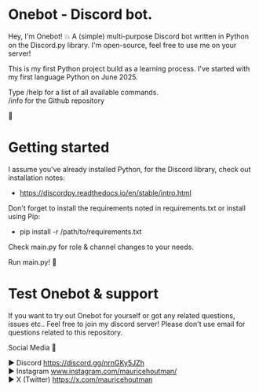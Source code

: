 
# Onebot - Discord bot.

Hey, I'm Onebot! 💥 A (simple) multi-purpose Discord bot written in Python on the Discord.py library. I'm open-source, feel free to use me on your server!

This is my first Python project build as a learning process. I've started with my first language Python on June 2025.

Type /help for a list of all available commands.  
/info for the Github repository

🥂
# Getting started

I assume you've already installed Python, for the Discord library, check out installation notes:
- https://discordpy.readthedocs.io/en/stable/intro.html

Don't forget to install the requirements noted in requirements.txt or install using Pip:
- pip install -r /path/to/requirements.txt

Check main.py for role & channel changes to your needs. 

Run main.py! 🎉

# Test Onebot & support
If you want to try out Onebot for yourself or got any related questions, issues etc.. Feel free to join my discord server!
Please don't use email for questions related to this repository.

Social Media 🔔

► Discord https://discord.gg/nrnGKy5JZh  
► Instagram www.instagram.com/mauricehoutman/  
► X (Twitter) https://x.com/mauricehoutman
